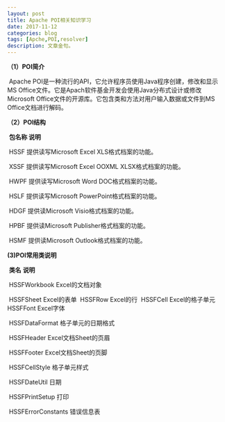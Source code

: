 ```yaml
---
layout: post
title: Apache POI相关知识学习
date: 2017-11-12
categories: blog
tags: [Apche,POI,resolver]
description: 文章金句。
---
```


**（1）POI简介**


​	Apache POI是一种流行的API，它允许程序员使用Java程序创建，修改和显示MS Office文件。它是Apach软件基金开发会使用Java分布式设计或修改Microsoft Office文件的开源库。它包含类和方法对用户输入数据或文件到MS Office文档进行解码。

**（2）POI结构**

​	**包名称	说明**

​	HSSF	提供读写Microsoft Excel XLS格式档案的功能。

​	XSSF	提供读写Microsoft Excel OOXML XLSX格式档案的功能。

​	HWPF	提供读写Microsoft Word DOC格式档案的功能。

​	HSLF	提供读写Microsoft PowerPoint格式档案的功能。

​	HDGF	提供读Microsoft Visio格式档案的功能。

​	HPBF	提供读Microsoft Publisher格式档案的功能。

​	HSMF	提供读Microsoft Outlook格式档案的功能。

**(3)POI常用类说明**

​	**类名**               		 **说明**

​	HSSFWorkbook      Excel的文档对象

​	HSSFSheet	    	 Excel的表单
​	HSSFRow	         Excel的行
​	HSSFCell	    	Excel的格子单元
​	HSSFFont            Excel字体

​	HSSFDataFormat      格子单元的日期格式

​	HSSFHeader          Excel文档Sheet的页眉

​	HSSFFooter          Excel文档Sheet的页脚

​	HSSFCellStyle       格子单元样式

​	HSSFDateUtil        日期

​	HSSFPrintSetup      打印

​	HSSFErrorConstants  错误信息表










